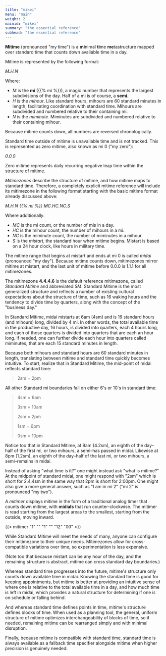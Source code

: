 ```yaml
---
title: "mikei"
menu: "main"
weight: 2 
mainid: "mikei"
summary: "the essential reference"
subhead: "the essential reference"
---
```


**Mitime** (pronounced "my time") is a **mi**nimal **ti**me **me**tastructure mapped over standard time that counts down available time in a day.

Mitime is represented by the following format:  

*M.H.N* 

Where:
- *M* is the **mi** ({{% mi %}}), a magic number that represents the largest subdivisions of the day. Half of a mi is of course, a **semi**.
- *H* is the *mihour*. Like standard hours, mihours are 60 standard minutes in length, facilitating coordination with standard time. Mihours are subdivided and numbered relative to their containing mi.
- *N* is the *miminute*. Miminutes are subdivided and numbered relative to their containing mihour. 

Because mitime counts down, all numbers are reversed chronologically.

Standard time outside of mitime is unavailable time and is not tracked. This is represented as zero mitime, also known as mi 0 ("my zero"):

*0.0.0*

Zero mitime represents daily recurring negative leap time within the structure of mitime.

*Mitimezones* describe the structure of mitime, and how mitime maps to standard time. Therefore, a completely explicit mitime reference will include its mitimezone in the following format starting with the basic mitime format already discussed above:

*M.H.N {{% mi %}} MC.HC.NC.S* 

Where additionally:
- *MC* is the mi count, or the number of mis in a day.
- *HC* is the mihour count, the number of mihours in a mi.
- *NC* is the miminute count, the number of miminutes in a mihour.
- *S* is the *mistart*, the standard hour  when mitime begins. Mistart is based on a 24 hour clock, like hours in military time.  

The mitime range that begins at mistart and ends at mi 0 is called *midai* (pronounced "my day"). Because mitime counts down, mitimezones mirror mitime at mistart, and the last unit of mitime before 0.0.0 is 1.1.1 for all mitimezones. 

The mitimezone **4.4.4.6** is the default reference mitimezone, called *Standard Mitime* and abbreviated *SM*. Standard Mitime is the most generalized structure and reflects a number of existing cultural expectations about the structure of time, such as 16 waking hours and the tendency to divide time by quarters, along with the concept of the "business day." 

In Standard Mitime, midai mistarts at 6am (4sm) and is 16 standard hours (and mihours) long, divided by 4 mi. In other words, the total available time in the productive day, 16 hours, is divided into quarters, each 4 hours long, and each of those quarters is divided into quarters that are each an hour long. If needed, one can further divide each hour into quarters called miminutes, that are each 15 standard minutes in length. 

Because both mihours and standard hours are 60 standard minutes in length, translating between mitime and standard time quickly becomes intuitive. To start, realize that in Standard Mitime, the mid-point of midai reflects standard time:

> 2sm = 2pm

All other Standard mi boundaries fall on either 6's or 10's in standard time:

> 
> 4sm = 6am
> 
> 3sm = 10am
> 
> 2sm = 2pm
> 
> 1sm = 6pm
> 
> 0sm = 10pm

Notice too that in Standard Mitime, at 8am (4.2sm), an eighth of the day–half of the first mi, or two mihours, a semi–has passed in midai. Likewise at 8pm (1.2sm), an eighth of the day–half of the last mi, or two mihours, a semi–remains in midai.

Instead of asking "what time is it?" one might instead ask "what is mitime?" At the midpoint of standard midai, one might respond with "2sm" which is short for 2.4.4sm in the same way that 2pm is short for 2:00pm. One might also give a more general answer, such as "I am in mi 2" ("mi 2" is pronounced "my two").  

A *mitimer* displays mitime in the form of a traditional analog timer that counts down mitime, with **midials** that run counter-clockwise. The mitimer is read starting from the largest areas to the smallest, starting from the outside, moving inward.

{{< mitimer "1" "" "1" "" "12" "00" >}}

While Standard Mitime will meet the needs of many, anyone can configure their mitimezone to their unique needs. Mitimezones allow for cross-compatible variations over time, so experimentation is less expensive.

(Note too that because mistart can be any hour of the day, and the remaining structure is abstract, mitime can cross standard day boundaries.)

Whereas standard time progresses into the future, mitime's structure only counts down available time in midai. Knowing the standard time is good for keeping appointments, but mitime is better at providing an intuitive sense of where one is relative to the total available time in a day, and how much time is left in midai, which provides a natural structure for determining if one is on schedule or falling behind. 

And whereas standard time defines points in time, mitime's structure defines blocks of time. When used as a planning tool, the general, uniform structure of mitime optimizes interchangeability of blocks of time, so if needed, remaining mitime can be rearranged simply and with minimal disruption.

Finally, because mitime is compatible with standard time, standard time is always available as a fallback time specifier alongside mitime when higher precision is genuinely needed.



